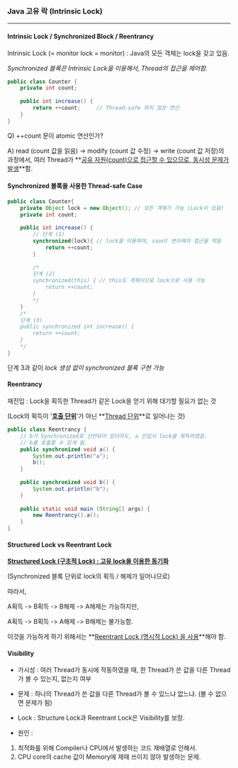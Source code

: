 ### Java 고유 락 (Intrinsic Lock)

---

#### Intrinsic Lock / Synchronized Block / Reentrancy

Intrinsic Lock (= monitor lock = monitor) : Java의 모든 객체는 lock을 갖고 있음.

*Synchronized 블록은 Intrinsic Lock을 이용해서, Thread의 접근을 제어함.*

```java
public class Counter {
    private int count;
    
    public int increase() {
        return ++count;		// Thread-safe 하지 않은 연산
    }
}
```



Q) ++count 문이 atomic 연산인가?

A) read (count 값을 읽음) -> modify (count 값 수정) -> write (count 값 저장)의 과정에서, 여러 Thread가 **<u>공유 자원(count)으로 접근할 수 있으므로, 동시성 문제가 발생</u>**함.



#### Synchronized 블록을 사용한 Thread-safe Case

```java
public class Counter{
    private Object lock = new Object(); // 모든 객체가 가능 (Lock이 있음)
    private int count;
    
    public int increase() {
        // 단계 (1)
        synchronized(lock){	// lock을 이용하여, count 변수에의 접근을 막음
            return ++count;
        }
        
        /* 
        단계 (2)
        synchronized(this) { // this도 객체이므로 lock으로 사용 가능
        	return ++count;
        }
        */
    }
    /*
    단계 (3)
    public synchronized int increase() {
    	return ++count;
    }
    */
}
```

단계 3과 같이 *lock 생성 없이 synchronized 블록 구현 가능*





#### Reentrancy

재진입 : Lock을 획득한 Thread가 같은 Lock을 얻기 위해 대기할 필요가 없는 것

(Lock의 획득이 '**<u>호출 단위</u>**'가 아닌 **<u>Thread 단위</u>**로 일어나는 것)

```java
public class Reentrancy {
    // b가 Synchronized로 선언되어 있더라도, a 진입시 lock을 획득하였음.
    // b를 호출할 수 있게 됨.
    public synchronized void a() {
        System.out.println("a");
        b();
    }
    
    public synchronized void b() {
        System.out.println("b");
    }
    
    public static void main (String[] args) {
        new Reentrancy().a();
    }
}
```



#### Structured Lock vs Reentrant Lock

**<u>Structured Lock (구조적 Lock) : 고유 lock을 이용한 동기화</u>**

(Synchronized 블록 단위로 lock의 획득 / 해제가 일어나므로)



따라서,

A획득 -> B획득 -> B해제 -> A해제는 가능하지만,

A획득 -> B획득 -> A해제 -> B해제는 불가능함.

이것을 가능하게 하기 위해서는 **<u>Reentrant Lock (명시적 Lock) 을 사용</u>**해야 함.



#### Visibility

* 가시성 : 여러 Thread가 동시에 작동하였을 때, 한 Thread가 쓴 값을 다른 Thread가 볼 수 있는지, 없는지 여부

* 문제 : 하나의 Thread가 쓴 값을 다른 Thread가 볼 수 있느냐 없느냐. (볼 수 없으면 문제가 됨)

* Lock : Structure Lock과 Reentrant Lock은 Visibility를 보장.

* 원인 :

1. 최적화를 위해 Compiler나 CPU에서 발생하는 코드 재배열로 인해서.
2. CPU core의 cache 값이 Memory에 제때 쓰이지 않아 발생하는 문제.



